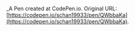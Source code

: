 # 
 _A Pen created at CodePen.io. Original URL: [https://codepen.io/schan19933/pen/QWbbaKa](https://codepen.io/schan19933/pen/QWbbaKa).

 